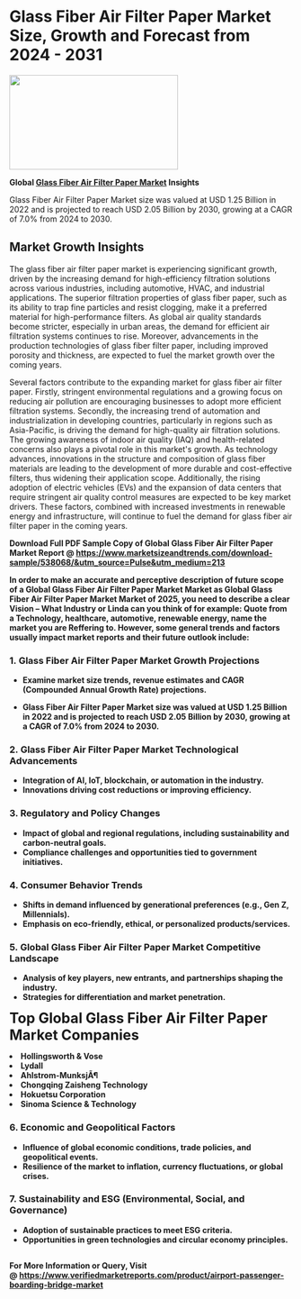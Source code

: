 <H1>Glass Fiber Air Filter Paper Market Size, Growth and Forecast from 2024 - 2031</H1><img class="aligncenter size-medium wp-image-584254" src="https://thirdeyenews.in/wp-content/uploads/2024/09/Global-Market-Research-300x168.jpeg" alt="" width="300" height="168" /><p><strong>Global&nbsp;<a href="https://www.marketsizeandtrends.com/download-sample/538068/&amp;utm_source=Pulse&amp;utm_medium=213">Glass Fiber Air Filter Paper Market</a> Insights</strong></p><p>Glass Fiber Air Filter Paper Market size was valued at USD 1.25 Billion in 2022 and is projected to reach USD 2.05 Billion by 2030, growing at a CAGR of 7.0% from 2024 to 2030.</p><p><h2>Market Growth Insights</h2> <p>The glass fiber air filter paper market is experiencing significant growth, driven by the increasing demand for high-efficiency filtration solutions across various industries, including automotive, HVAC, and industrial applications. The superior filtration properties of glass fiber paper, such as its ability to trap fine particles and resist clogging, make it a preferred material for high-performance filters. As global air quality standards become stricter, especially in urban areas, the demand for efficient air filtration systems continues to rise. Moreover, advancements in the production technologies of glass fiber filter paper, including improved porosity and thickness, are expected to fuel the market growth over the coming years.</p> <p><strong></strong></p> <p>Several factors contribute to the expanding market for glass fiber air filter paper. Firstly, stringent environmental regulations and a growing focus on reducing air pollution are encouraging businesses to adopt more efficient filtration systems. Secondly, the increasing trend of automation and industrialization in developing countries, particularly in regions such as Asia-Pacific, is driving the demand for high-quality air filtration solutions. The growing awareness of indoor air quality (IAQ) and health-related concerns also plays a pivotal role in this market's growth. As technology advances, innovations in the structure and composition of glass fiber materials are leading to the development of more durable and cost-effective filters, thus widening their application scope. Additionally, the rising adoption of electric vehicles (EVs) and the expansion of data centers that require stringent air quality control measures are expected to be key market drivers. These factors, combined with increased investments in renewable energy and infrastructure, will continue to fuel the demand for glass fiber air filter paper in the coming years. <p><strong></p><p><span class=""><strong>Download Full PDF Sample Copy of Global Glass Fiber Air Filter Paper Market Report</strong> @ <a href="https://www.marketsizeandtrends.com/download-sample/538068/&amp;utm_source=Pulse&amp;utm_medium=213" target="_blank">https://www.marketsizeandtrends.com/download-sample/538068/&amp;utm_source=Pulse&amp;utm_medium=213</a></span></p><p>In order to make an accurate and perceptive description of future scope of a Global&nbsp;Glass Fiber Air Filter Paper Market Market as Global&nbsp;Glass Fiber Air Filter Paper Market Market of 2025, you need to describe a clear Vision &ndash; What Industry or Linda can you think of for example: Quote from a Technology, healthcare, automotive, renewable energy, name the market you are Reffering to. However, some general trends and factors usually impact market reports and their future outlook include:</p><h3>1.&nbsp;<strong>Glass Fiber Air Filter Paper Market Growth Projections</strong></h3><ul><li>Examine market size trends, revenue estimates and CAGR (Compounded Annual Growth Rate) projections.</li><li><p>Glass Fiber Air Filter Paper Market size was valued at USD 1.25 Billion in 2022 and is projected to reach USD 2.05 Billion by 2030, growing at a CAGR of 7.0% from 2024 to 2030.</p></li></ul><h3>2.&nbsp;<strong>Glass Fiber Air Filter Paper Market Technological Advancements</strong></h3><ul><li>Integration of AI, IoT, blockchain, or automation in the industry.</li><li>Innovations driving cost reductions or improving efficiency.</li></ul><h3>3.&nbsp;<strong>Regulatory and Policy Changes</strong></h3><ul><li>Impact of global and regional regulations, including sustainability and carbon-neutral goals.</li><li>Compliance challenges and opportunities tied to government initiatives.</li></ul><h3>4.&nbsp;<strong>Consumer Behavior Trends</strong></h3><ul><li>Shifts in demand influenced by generational preferences (e.g., Gen Z, Millennials).</li><li>Emphasis on eco-friendly, ethical, or personalized products/services.</li></ul><h3>5.&nbsp;<strong>Global Glass Fiber Air Filter Paper Market Competitive Landscape</strong></h3><ul><li>Analysis of key players, new entrants, and partnerships shaping the industry.</li><li>Strategies for differentiation and market penetration.</li></ul><p data-pm-slice="1 1 []"><span style="color: inherit; font-family: inherit; font-size: 25px;">Top Global Glass Fiber Air Filter Paper Market Companies</span></p><div class="" data-test-id=""><p><li>Hollingsworth & Vose</li><li> Lydall</li><li> Ahlstrom-MunksjÃ¶</li><li> Chongqing Zaisheng Technology</li><li> Hokuetsu Corporation</li><li> Sinoma Science & Technology</li></p></div><h3>6.&nbsp;<strong>Economic and Geopolitical Factors</strong></h3><ul><li>Influence of global economic conditions, trade policies, and geopolitical events.</li><li>Resilience of the market to inflation, currency fluctuations, or global crises.</li></ul><h3>7.&nbsp;<strong>Sustainability and ESG (Environmental, Social, and Governance)</strong></h3><ul><li>Adoption of sustainable practices to meet ESG criteria.</li><li>Opportunities in green technologies and circular economy principles.</li></ul><h2><strong style="font-size: 14px;">For More Information or Query, Visit @&nbsp;</strong><a style="background-color: #ffffff; font-size: 14px;" href="https://www.marketsizeandtrends.com/report/glass-fiber-air-filter-paper-market/" target="_blank">https://www.verifiedmarketreports.com/product/airport-passenger-boarding-bridge-market</a></h2>
